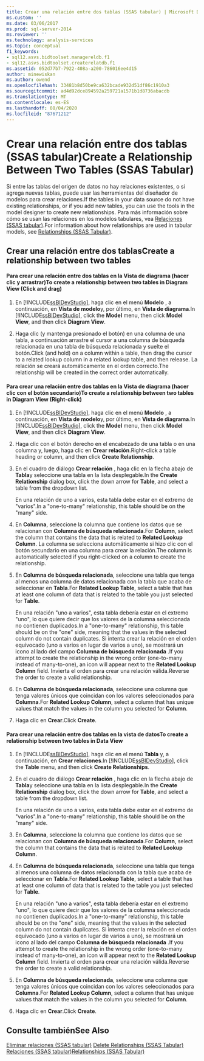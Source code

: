 ```yaml
---
title: Crear una relación entre dos tablas (SSAS tabular) | Microsoft Docs
ms.custom: ''
ms.date: 03/06/2017
ms.prod: sql-server-2014
ms.reviewer: ''
ms.technology: analysis-services
ms.topic: conceptual
f1_keywords:
- sql12.asvs.bidtoolset.managereldb.f1
- sql12.asvs.bidtoolset.createrelatdb.f1
ms.assetid: 052d77b7-7922-408a-a200-786016ee4d15
author: minewiskan
ms.author: owend
ms.openlocfilehash: 33481b8d50be9ca632bcade932d51df86c1910a3
ms.sourcegitcommit: ad4d92dce894592a259721a1571b1d8736abacdb
ms.translationtype: MT
ms.contentlocale: es-ES
ms.lasthandoff: 08/04/2020
ms.locfileid: "87671212"
---
```

# <a name="create-a-relationship-between-two-tables-ssas-tabular"></a><span data-ttu-id="36158-102">Crear una relación entre dos tablas (SSAS tabular)</span><span class="sxs-lookup"><span data-stu-id="36158-102">Create a Relationship Between Two Tables (SSAS Tabular)</span></span>
  <span data-ttu-id="36158-103">Si entre las tablas del origen de datos no hay relaciones existentes, o si agrega nuevas tablas, puede usar las herramientas del diseñador de modelos para crear relaciones.</span><span class="sxs-lookup"><span data-stu-id="36158-103">If the tables in your data source do not have existing relationships, or if you add new tables, you can use the tools in the model designer to create new relationships.</span></span> <span data-ttu-id="36158-104">Para más información sobre cómo se usan las relaciones en los modelos tabulares, vea [Relaciones &#40;SSAS tabular&#41;](relationships-ssas-tabular.md).</span><span class="sxs-lookup"><span data-stu-id="36158-104">For information about how relationships are used in tabular models, see [Relationships &#40;SSAS Tabular&#41;](relationships-ssas-tabular.md).</span></span>  
  
## <a name="create-a-relationship-between-two-tables"></a><span data-ttu-id="36158-105">Crear una relación entre dos tablas</span><span class="sxs-lookup"><span data-stu-id="36158-105">Create a relationship between two tables</span></span>  
  
#### <a name="to-create-a-relationship-between-two-tables-in-diagram-view-click-and-drag"></a><span data-ttu-id="36158-106">Para crear una relación entre dos tablas en la Vista de diagrama (hacer clic y arrastrar)</span><span class="sxs-lookup"><span data-stu-id="36158-106">To create a relationship between two tables in Diagram View (Click and drag)</span></span>  
  
1.  <span data-ttu-id="36158-107">En [!INCLUDE[ssBIDevStudio](../../includes/ssbidevstudio-md.md)], haga clic en el menú **Modelo** , a continuación, en **Vista de modelo**y, por último, en **Vista de diagrama**.</span><span class="sxs-lookup"><span data-stu-id="36158-107">In [!INCLUDE[ssBIDevStudio](../../includes/ssbidevstudio-md.md)], click the **Model** menu, then click **Model View**, and then click **Diagram View**.</span></span>  
  
2.  <span data-ttu-id="36158-108">Haga clic (y mantenga presionado el botón) en una columna de una tabla, a continuación arrastre el cursor a una columna de búsqueda relacionada en una tabla de búsqueda relacionada y suelte el botón.</span><span class="sxs-lookup"><span data-stu-id="36158-108">Click (and hold) on a column within a table, then drag the cursor to a related lookup column in a related lookup table, and then release.</span></span> <span data-ttu-id="36158-109">La relación se creará automáticamente en el orden correcto.</span><span class="sxs-lookup"><span data-stu-id="36158-109">The relationship will be created in the correct order automatically.</span></span>  
  
#### <a name="to-create-a-relationship-between-two-tables-in-diagram-view-right-click"></a><span data-ttu-id="36158-110">Para crear una relación entre dos tablas en la Vista de diagrama (hacer clic con el botón secundario)</span><span class="sxs-lookup"><span data-stu-id="36158-110">To create a relationship between two tables in Diagram View (Right-click)</span></span>  
  
1.  <span data-ttu-id="36158-111">En [!INCLUDE[ssBIDevStudio](../../includes/ssbidevstudio-md.md)], haga clic en el menú **Modelo** , a continuación, en **Vista de modelo**y, por último, en **Vista de diagrama**.</span><span class="sxs-lookup"><span data-stu-id="36158-111">In [!INCLUDE[ssBIDevStudio](../../includes/ssbidevstudio-md.md)], click the **Model** menu, then click **Model View**, and then click **Diagram View**.</span></span>  
  
2.  <span data-ttu-id="36158-112">Haga clic con el botón derecho en el encabezado de una tabla o en una columna y, luego, haga clic en **Crear relación**.</span><span class="sxs-lookup"><span data-stu-id="36158-112">Right-click a table heading or column, and then click **Create Relationship**.</span></span>  
  
3.  <span data-ttu-id="36158-113">En el cuadro de diálogo **Crear relación** , haga clic en la flecha abajo de **Tabla**y seleccione una tabla en la lista desplegable.</span><span class="sxs-lookup"><span data-stu-id="36158-113">In the **Create Relationship** dialog box, click the down arrow for **Table**, and select a table from the dropdown list.</span></span>  
  
     <span data-ttu-id="36158-114">En una relación de uno a varios, esta tabla debe estar en el extremo de "varios".</span><span class="sxs-lookup"><span data-stu-id="36158-114">In a "one-to-many" relationship, this table should be on the "many" side.</span></span>  
  
4.  <span data-ttu-id="36158-115">En **Columna**, seleccione la columna que contiene los datos que se relacionan con **Columna de búsqueda relacionada**.</span><span class="sxs-lookup"><span data-stu-id="36158-115">For **Column**, select the column that contains the data that is related to **Related Lookup Column**.</span></span> <span data-ttu-id="36158-116">La columna se selecciona automáticamente si hizo clic con el botón secundario en una columna para crear la relación.</span><span class="sxs-lookup"><span data-stu-id="36158-116">The column is automatically selected if you right-clicked on a column to create the relationship.</span></span>  
  
5.  <span data-ttu-id="36158-117">En **Columna de búsqueda relacionada**, seleccione una tabla que tenga al menos una columna de datos relacionada con la tabla que acaba de seleccionar en **Tabla**.</span><span class="sxs-lookup"><span data-stu-id="36158-117">For **Related Lookup Table**, select a table that has at least one column of data that is related to the table you just selected for **Table**.</span></span>  
  
     <span data-ttu-id="36158-118">En una relación "uno a varios", esta tabla debería estar en el extremo "uno", lo que quiere decir que los valores de la columna seleccionada no contienen duplicados.</span><span class="sxs-lookup"><span data-stu-id="36158-118">In a "one-to-many" relationship, this table should be on the "one" side, meaning that the values in the selected column do not contain duplicates.</span></span> <span data-ttu-id="36158-119">Si intenta crear la relación en el orden equivocado (uno a varios en lugar de varios a uno), se mostrará un icono al lado del campo **Columna de búsqueda relacionada** .</span><span class="sxs-lookup"><span data-stu-id="36158-119">If you attempt to create the relationship in the wrong order (one-to-many instead of many-to-one), an icon will appear next to the **Related Lookup Column** field.</span></span> <span data-ttu-id="36158-120">Invierta el orden para crear una relación válida.</span><span class="sxs-lookup"><span data-stu-id="36158-120">Reverse the order to create a valid relationship.</span></span>  
  
6.  <span data-ttu-id="36158-121">En **Columna de búsqueda relacionada**, seleccione una columna que tenga valores únicos que coincidan con los valores seleccionados para **Columna**.</span><span class="sxs-lookup"><span data-stu-id="36158-121">For **Related Lookup Column**, select a column that has unique values that match the values in the column you selected for **Column**.</span></span>  
  
7.  <span data-ttu-id="36158-122">Haga clic en **Crear**.</span><span class="sxs-lookup"><span data-stu-id="36158-122">Click **Create**.</span></span>  
  
#### <a name="to-create-a-relationship-between-two-tables-in-data-view"></a><span data-ttu-id="36158-123">Para crear una relación entre dos tablas en la vista de datos</span><span class="sxs-lookup"><span data-stu-id="36158-123">To create a relationship between two tables in Data View</span></span>  
  
1.  <span data-ttu-id="36158-124">En [!INCLUDE[ssBIDevStudio](../../includes/ssbidevstudio-md.md)], haga clic en el menú **Tabla** y, a continuación, en **Crear relaciones**.</span><span class="sxs-lookup"><span data-stu-id="36158-124">In [!INCLUDE[ssBIDevStudio](../../includes/ssbidevstudio-md.md)], click the **Table** menu, and then click **Create Relationships**.</span></span>  
  
2.  <span data-ttu-id="36158-125">En el cuadro de diálogo **Crear relación** , haga clic en la flecha abajo de **Tabla**y seleccione una tabla en la lista desplegable.</span><span class="sxs-lookup"><span data-stu-id="36158-125">In the **Create Relationship** dialog box, click the down arrow for **Table**, and select a table from the dropdown list.</span></span>  
  
     <span data-ttu-id="36158-126">En una relación de uno a varios, esta tabla debe estar en el extremo de "varios".</span><span class="sxs-lookup"><span data-stu-id="36158-126">In a "one-to-many" relationship, this table should be on the "many" side.</span></span>  
  
3.  <span data-ttu-id="36158-127">En **Columna**, seleccione la columna que contiene los datos que se relacionan con **Columna de búsqueda relacionada**.</span><span class="sxs-lookup"><span data-stu-id="36158-127">For **Column**, select the column that contains the data that is related to **Related Lookup Column**.</span></span>  
  
4.  <span data-ttu-id="36158-128">En **Columna de búsqueda relacionada**, seleccione una tabla que tenga al menos una columna de datos relacionada con la tabla que acaba de seleccionar en **Tabla**.</span><span class="sxs-lookup"><span data-stu-id="36158-128">For **Related Lookup Table**, select a table that has at least one column of data that is related to the table you just selected for **Table**.</span></span>  
  
     <span data-ttu-id="36158-129">En una relación "uno a varios", esta tabla debería estar en el extremo "uno", lo que quiere decir que los valores de la columna seleccionada no contienen duplicados.</span><span class="sxs-lookup"><span data-stu-id="36158-129">In a "one-to-many" relationship, this table should be on the "one" side, meaning that the values in the selected column do not contain duplicates.</span></span> <span data-ttu-id="36158-130">Si intenta crear la relación en el orden equivocado (uno a varios en lugar de varios a uno), se mostrará un icono al lado del campo **Columna de búsqueda relacionada** .</span><span class="sxs-lookup"><span data-stu-id="36158-130">If you attempt to create the relationship in the wrong order (one-to-many instead of many-to-one), an icon will appear next to the **Related Lookup Column** field.</span></span> <span data-ttu-id="36158-131">Invierta el orden para crear una relación válida.</span><span class="sxs-lookup"><span data-stu-id="36158-131">Reverse the order to create a valid relationship.</span></span>  
  
5.  <span data-ttu-id="36158-132">En **Columna de búsqueda relacionada**, seleccione una columna que tenga valores únicos que coincidan con los valores seleccionados para **Columna**.</span><span class="sxs-lookup"><span data-stu-id="36158-132">For **Related Lookup Column**, select a column that has unique values that match the values in the column you selected for **Column**.</span></span>  
  
6.  <span data-ttu-id="36158-133">Haga clic en **Crear**.</span><span class="sxs-lookup"><span data-stu-id="36158-133">Click **Create**.</span></span>  
  
## <a name="see-also"></a><span data-ttu-id="36158-134">Consulte también</span><span class="sxs-lookup"><span data-stu-id="36158-134">See Also</span></span>  
 <span data-ttu-id="36158-135">[Eliminar relaciones &#40;SSAS tabular&#41;](delete-relationships-ssas-tabular.md) </span><span class="sxs-lookup"><span data-stu-id="36158-135">[Delete Relationships &#40;SSAS Tabular&#41;](delete-relationships-ssas-tabular.md) </span></span>  
 [<span data-ttu-id="36158-136">Relaciones &#40;SSAS tabular&#41;</span><span class="sxs-lookup"><span data-stu-id="36158-136">Relationships &#40;SSAS Tabular&#41;</span></span>](relationships-ssas-tabular.md)  
  
  
